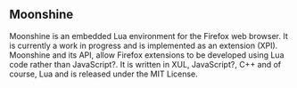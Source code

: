 ## Moonshine

Moonshine is an embedded Lua environment for the Firefox web browser. It is currently a work in progress and is implemented as an extension (XPI). Moonshine and its API, allow Firefox extensions to be developed using Lua code rather than JavaScript?. It is written in XUL, JavaScript?, C++ and of course, Lua and is released under the MIT License.
